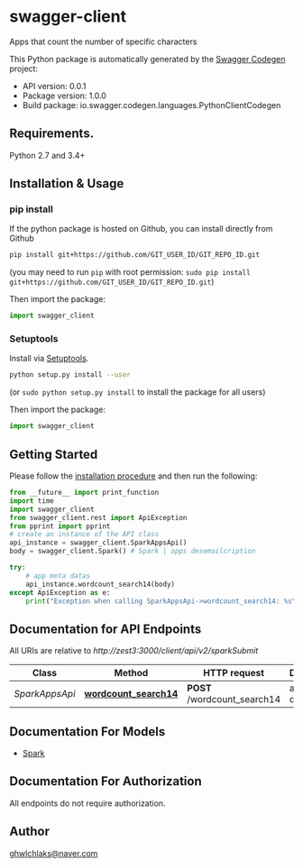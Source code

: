 # swagger-client
Apps that count the number of specific characters

This Python package is automatically generated by the [Swagger Codegen](https://github.com/swagger-api/swagger-codegen) project:

- API version: 0.0.1
- Package version: 1.0.0
- Build package: io.swagger.codegen.languages.PythonClientCodegen

## Requirements.

Python 2.7 and 3.4+

## Installation & Usage
### pip install

If the python package is hosted on Github, you can install directly from Github

```sh
pip install git+https://github.com/GIT_USER_ID/GIT_REPO_ID.git
```
(you may need to run `pip` with root permission: `sudo pip install git+https://github.com/GIT_USER_ID/GIT_REPO_ID.git`)

Then import the package:
```python
import swagger_client 
```

### Setuptools

Install via [Setuptools](http://pypi.python.org/pypi/setuptools).

```sh
python setup.py install --user
```
(or `sudo python setup.py install` to install the package for all users)

Then import the package:
```python
import swagger_client
```

## Getting Started

Please follow the [installation procedure](#installation--usage) and then run the following:

```python
from __future__ import print_function
import time
import swagger_client
from swagger_client.rest import ApiException
from pprint import pprint
# create an instance of the API class
api_instance = swagger_client.SparkAppsApi()
body = swagger_client.Spark() # Spark | apps desemailcription

try:
    # app meta datas
    api_instance.wordcount_search14(body)
except ApiException as e:
    print("Exception when calling SparkAppsApi->wordcount_search14: %s\n" % e)

```

## Documentation for API Endpoints

All URIs are relative to *http://zest3:3000/client/api/v2/sparkSubmit*

Class | Method | HTTP request | Description
------------ | ------------- | ------------- | -------------
*SparkAppsApi* | [**wordcount_search14**](docs/SparkAppsApi.md#wordcount_search14) | **POST** /wordcount_search14 | app meta datas


## Documentation For Models

 - [Spark](docs/Spark.md)


## Documentation For Authorization

 All endpoints do not require authorization.


## Author

ghwlchlaks@naver.com

